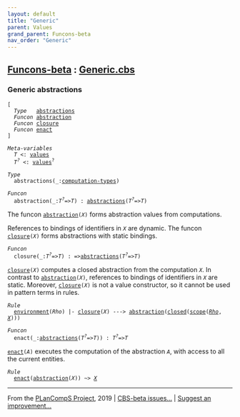 ```yaml
---
layout: default
title: "Generic"
parent: Values
grand_parent: Funcons-beta
nav_order: "Generic"
---
```


[Funcons-beta] : [Generic.cbs]
-----------------------------

### Generic abstractions

<div class="highlighter-rouge"><pre class="highlight"><code>[
  <i class="keyword">Type</i>   <span class="name"><a href="#Name_abstractions">abstractions</a></span>
  <i class="keyword">Funcon</i> <span class="name"><a href="#Name_abstraction">abstraction</a></span>
  <i class="keyword">Funcon</i> <span class="name"><a href="#Name_closure">closure</a></span>
  <i class="keyword">Funcon</i> <span class="name"><a href="#Name_enact">enact</a></span>
]</code></pre></div>



<div class="highlighter-rouge"><pre class="highlight"><code><i class="keyword">Meta-variables</i>
  <span id="PartVariable_T"><i class="var">T</i></span> <: <span class="name"><a href="../../Value-Types/index.html#Name_values">values</a></span>
  <span id="PartVariable_T?"><i class="var">T<sup class="sup">?</sup></i></span> <: <span class="name"><a href="../../Value-Types/index.html#Name_values">values</a></span><sup class="sup">?</sup></code></pre></div>



<div class="highlighter-rouge"><pre class="highlight"><code><i class="keyword">Type</i>
  <span class="name"><span id="Name_abstractions">abstractions</span></span>(_:<span class="name"><a href="../../../Computations/Computation-Types/index.html#Name_computation-types">computation-types</a></span>)</code></pre></div>
<div class="highlighter-rouge"><pre class="highlight"><code><i class="keyword">Funcon</i>
  <span class="name"><span id="Name_abstraction">abstraction</span></span>(_:<span id="Variable80_T?"><i class="var">T<sup class="sup">?</sup></i></span>=><span id="Variable86_T"><i class="var">T</i></span>) : <span class="name"><a href="#Name_abstractions">abstractions</a></span>(<span id="Variable102_T?"><i class="var">T<sup class="sup">?</sup></i></span>=><span id="Variable108_T"><i class="var">T</i></span>)</code></pre></div>

  The funcon <code><span class="name"><a href="#Name_abstraction">abstraction</a></span>(<i class="var">X</i>)</code> forms abstraction values from computations.
  
  References to bindings of identifiers in <code><i class="var">X</i></code> are dynamic.
  The funcon <code><span class="name"><a href="#Name_closure">closure</a></span>(<i class="var">X</i>)</code> forms abstractions with static bindings.



<div class="highlighter-rouge"><pre class="highlight"><code><i class="keyword">Funcon</i>
  <span class="name"><span id="Name_closure">closure</span></span>(_:<span id="Variable186_T?"><i class="var">T<sup class="sup">?</sup></i></span>=><span id="Variable192_T"><i class="var">T</i></span>) : =><span class="name"><a href="#Name_abstractions">abstractions</a></span>(<span id="Variable209_T?"><i class="var">T<sup class="sup">?</sup></i></span>=><span id="Variable215_T"><i class="var">T</i></span>)</code></pre></div>

  <code><span class="name"><a href="#Name_closure">closure</a></span>(<i class="var">X</i>)</code> computes a closed abstraction from the computation <code><i class="var">X</i></code>.
  In contrast to <code><span class="name"><a href="#Name_abstraction">abstraction</a></span>(<i class="var">X</i>)</code>, references to bindings of identifiers
  in <code><i class="var">X</i></code> are static. Moreover, <code><span class="name"><a href="#Name_closure">closure</a></span>(<i class="var">X</i>)</code> is not a value constructor,
  so it cannot be used in pattern terms in rules.

<div class="highlighter-rouge"><pre class="highlight"><code><i class="keyword">Rule</i>
  <span class="ent-name"><a href="../../../Computations/Normal/Binding/index.html#Name_environment">environment</a></span>(<span id="Variable323_Rho"><i class="var">Rho</i></span>) |- <span class="name"><a href="#Name_closure">closure</a></span>(<span id="Variable340_X"><i class="var">X</i></span>) ---> <span class="name"><a href="#Name_abstraction">abstraction</a></span>(<span class="name"><a href="../../../Computations/Normal/Binding/index.html#Name_closed">closed</a></span>(<span class="name"><a href="../../../Computations/Normal/Binding/index.html#Name_scope">scope</a></span>(<a href="#Variable323_Rho"><i class="var">Rho</i></a>, <a href="#Variable340_X"><i class="var">X</i></a>)))</code></pre></div>



<div class="highlighter-rouge"><pre class="highlight"><code><i class="keyword">Funcon</i>
  <span class="name"><span id="Name_enact">enact</span></span>(_:<span class="name"><a href="#Name_abstractions">abstractions</a></span>(<span id="Variable396_T?"><i class="var">T<sup class="sup">?</sup></i></span>=><span id="Variable402_T"><i class="var">T</i></span>)) : <span id="Variable423_T?"><i class="var">T<sup class="sup">?</sup></i></span>=><span id="Variable429_T"><i class="var">T</i></span></code></pre></div>

  <code><span class="name"><a href="#Name_enact">enact</a></span>(<i class="var">A</i>)</code> executes the computation of the abstraction <code><i class="var">A</i></code>,
  with access to all the current entities.

<div class="highlighter-rouge"><pre class="highlight"><code><i class="keyword">Rule</i>
  <span class="name"><a href="#Name_enact">enact</a></span>(<span class="name"><a href="#Name_abstraction">abstraction</a></span>(<span id="Variable478_X"><i class="var">X</i></span>)) ~> <a href="#Variable478_X"><i class="var">X</i></a></code></pre></div>



____

From the [PLanCompS Project], 2019 | [CBS-beta issues...] | [Suggest an improvement...]

[Generic.cbs]: Generic.cbs 
  "CBS SOURCE FILE"
[Funcons-beta]: /CBS-beta/docs/Funcons-beta
 "FUNCONS-BETA"
[Unstable-Funcons-beta]: /CBS-beta/docs/Unstable-Funcons-beta
  "UNSTABLE-FUNCONS-BETA"
[Languages-beta]: /CBS-beta/docs/Languages-beta
  "LANGUAGES-BETA"
[Unstable-Languages-beta]: /CBS-beta/docs/Unstable-Languages-beta
  "UNSTABLE-LANGUAGES-BETA"
[CBS-beta]: /CBS-beta "CBS-BETA"
[PLanCompS Project]: http://plancomps.org
  "PROGRAMMING LANGUAGE COMPONENTS AND SPECIFICATIONS PROJECT HOME PAGE"
[CBS-beta issues...]: https://github.com/plancomps/plancomps.github.io/issues
  "CBS-BETA ISSUE REPORTS ON GITHUB"
[Suggest an improvement...]: mailto:plancomps@gmail.com?Subject=CBS-beta%20-%20comment&Body=Re%3A%20CBS-beta%20specification%20at%20Values/Abstraction/Generic/Generic.cbs%0A%0AComment/Query/Issue/Suggestion%3A%0A%0A%0ASignature%3A%0A 
  "GENERATE AN EMAIL TEMPLATE"
